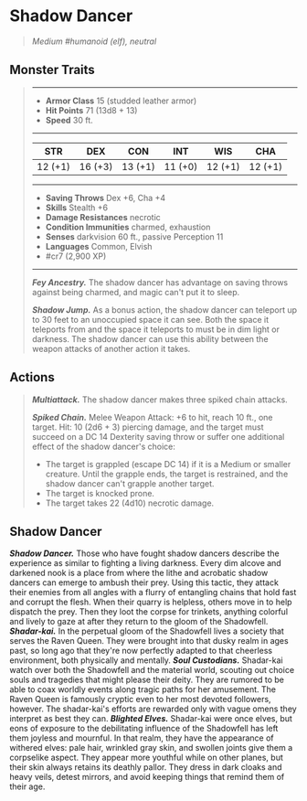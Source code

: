 # Shadow Dancer
>*Medium #humanoid (elf), neutral*
## Monster Traits
>___
>- **Armor Class** 15 (studded leather armor)
>- **Hit Points** 71 (13d8 + 13)
>- **Speed** 30 ft.
>___
>|STR|DEX|CON|INT|WIS|CHA|
>|:---:|:---:|:---:|:---:|:---:|:---:|
>|12 (+1)|16 (+3)|13 (+1)|11 (+0)|12 (+1)|12 (+1)|
>___
>- **Saving Throws** Dex +6, Cha +4
>- **Skills** Stealth +6
>- **Damage Resistances** necrotic
>- **Condition Immunities** charmed, exhaustion
>- **Senses** darkvision 60 ft., passive Perception 11
>- **Languages** Common, Elvish
>- #cr7 (2,900 XP)
>___
>***Fey Ancestry.*** The shadow dancer has advantage on saving throws against being charmed, and magic can't put it to sleep.  
>
>***Shadow Jump.*** As a bonus action, the shadow dancer can teleport up to 30 feet to an unoccupied space it can see. Both the space it teleports from and the space it teleports to must be in dim light or darkness. The shadow dancer can use this ability between the weapon attacks of another action it takes.  
>
## Actions
>***Multiattack.*** The shadow dancer makes three spiked chain attacks.  
>
>***Spiked Chain.*** Melee Weapon Attack: +6 to hit, reach 10 ft., one target. Hit: 10 (2d6 + 3) piercing damage, and the target must succeed on a DC 14 Dexterity saving throw or suffer one additional effect of the shadow dancer's choice:  
>- The target is grappled (escape DC 14) if it is a Medium or smaller creature. Until the grapple ends, the target is restrained, and the shadow dancer can't grapple another target.
>- The target is knocked prone.
>- The target takes 22 (4d10) necrotic damage.
## Shadow Dancer
***Shadow Dancer.*** Those who have fought shadow dancers describe the experience as similar to fighting a living darkness. Every dim alcove and darkened nook is a place from where the lithe and acrobatic shadow dancers can emerge to ambush their prey. Using this tactic, they attack their enemies from all angles with a flurry of entangling chains that hold fast and corrupt the flesh. When their quarry is helpless, others move in to help dispatch the prey. Then they loot the corpse for trinkets, anything colorful and lively to gaze at after they return to the gloom of the Shadowfell.
***Shadar-kai.*** In the perpetual gloom of the Shadowfell lives a society that serves the Raven Queen. They were brought into that dusky realm in ages past, so long ago that they're now perfectly adapted to that cheerless environment, both physically and mentally.
***Soul Custodians.*** Shadar-kai watch over both the Shadowfell and the material world, scouting out choice souls and tragedies that might please their deity. They are rumored to be able to coax worldly events along tragic paths for her amusement. The Raven Queen is famously cryptic even to her most devoted followers, however. The shadar-kai's efforts are rewarded only with vague omens they interpret as best they can.
***Blighted Elves.*** Shadar-kai were once elves, but eons of exposure to the debilitating influence of the Shadowfell has left them joyless and mournful. In that realm, they have the appearance of withered elves: pale hair, wrinkled gray skin, and swollen joints give them a corpselike aspect. They appear more youthful while on other planes, but their skin always retains its deathly pallor. They dress in dark cloaks and heavy veils, detest mirrors, and avoid keeping things that remind them of their age.